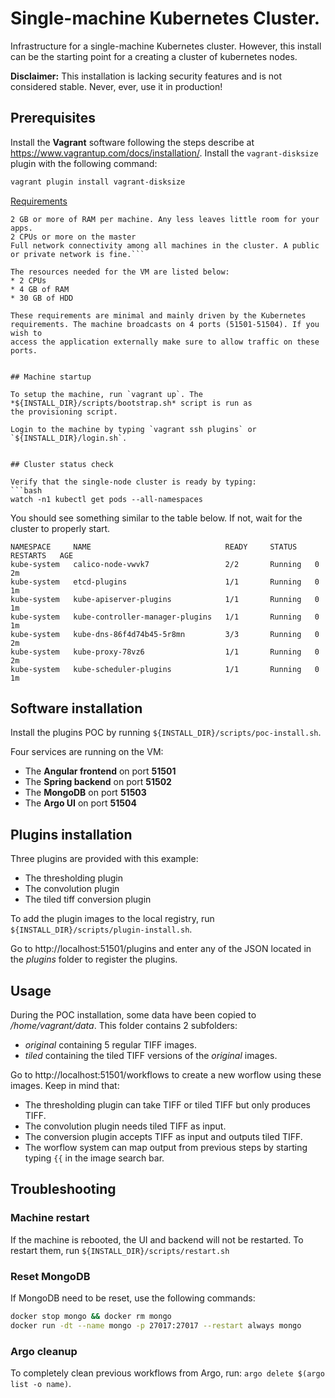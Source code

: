 # Single-machine Kubernetes Cluster. 

Infrastructure for a single-machine Kubernetes cluster.
However, this install can be the starting point for a creating a cluster of kubernetes nodes.


**Disclaimer:** This installation is lacking security features and is not 
considered stable. Never, ever, use it in production!

## Prerequisites

Install the **Vagrant** software following the steps describe at 
https://www.vagrantup.com/docs/installation/. Install the `vagrant-disksize`
plugin with the following command:

```bash
vagrant plugin install vagrant-disksize
```

[Requirements](https://kubernetes.io/docs/setup/independent/create-cluster-kubeadm/)

```One or more machines running a deb/rpm-compatible OS, for example Ubuntu or CentOS
2 GB or more of RAM per machine. Any less leaves little room for your apps.
2 CPUs or more on the master
Full network connectivity among all machines in the cluster. A public or private network is fine.```

The resources needed for the VM are listed below:
* 2 CPUs
* 4 GB of RAM
* 30 GB of HDD

These requirements are minimal and mainly driven by the Kubernetes 
requirements. The machine broadcasts on 4 ports (51501-51504). If you wish to 
access the application externally make sure to allow traffic on these ports.


## Machine startup

To setup the machine, run `vagrant up`. The *${INSTALL_DIR}/scripts/bootstrap.sh* script is run as
the provisioning script.

Login to the machine by typing `vagrant ssh plugins` or `${INSTALL_DIR}/login.sh`.


## Cluster status check

Verify that the single-node cluster is ready by typing:
```bash
watch -n1 kubectl get pods --all-namespaces
```

You should see something similar to the table below. If not, wait for the 
cluster to properly start.

```
NAMESPACE     NAME                              READY     STATUS    RESTARTS   AGE
kube-system   calico-node-vwvk7                 2/2       Running   0          2m
kube-system   etcd-plugins                      1/1       Running   0          1m
kube-system   kube-apiserver-plugins            1/1       Running   0          1m
kube-system   kube-controller-manager-plugins   1/1       Running   0          1m
kube-system   kube-dns-86f4d74b45-5r8mn         3/3       Running   0          2m
kube-system   kube-proxy-78vz6                  1/1       Running   0          2m
kube-system   kube-scheduler-plugins            1/1       Running   0          1m
```

## Software installation

Install the plugins POC by running `${INSTALL_DIR}/scripts/poc-install.sh`.

Four services are running on the VM:
* The **Angular frontend** on port **51501**
* The **Spring backend** on port **51502**
* The **MongoDB** on port **51503**
* The **Argo UI** on port **51504**

## Plugins installation

Three plugins are provided with this example:
* The thresholding plugin
* The convolution plugin
* The tiled tiff conversion plugin

To add the plugin images to the local registry, run 
`${INSTALL_DIR}/scripts/plugin-install.sh`.

Go to http://localhost:51501/plugins and enter any of the JSON located in the 
*plugins* folder to register the plugins.

## Usage

During the POC installation, some data have been copied to */home/vagrant/data*.
This folder contains 2 subfolders:
* *original* containing 5 regular TIFF images.
* *tiled* containing the tiled TIFF versions of the *original* images.

Go to http://localhost:51501/workflows to create a new worflow using these 
images. Keep in mind that:
* The thresholding plugin can take TIFF or tiled TIFF but only produces TIFF.
* The convolution plugin needs tiled TIFF as input.
* The conversion plugin accepts TIFF as input and outputs tiled TIFF.
* The worflow system can map output from previous steps by starting typing `{{` 
in the image search bar.

## Troubleshooting

### Machine restart

If the machine is rebooted, the UI and backend will not be restarted. To 
restart them, run `${INSTALL_DIR}/scripts/restart.sh`


### Reset MongoDB

If MongoDB need to be reset, use the following commands:
```bash
docker stop mongo && docker rm mongo
docker run -dt --name mongo -p 27017:27017 --restart always mongo
```


### Argo cleanup

To completely clean previous workflows from Argo, run: `argo delete $(argo list -o name)`.

